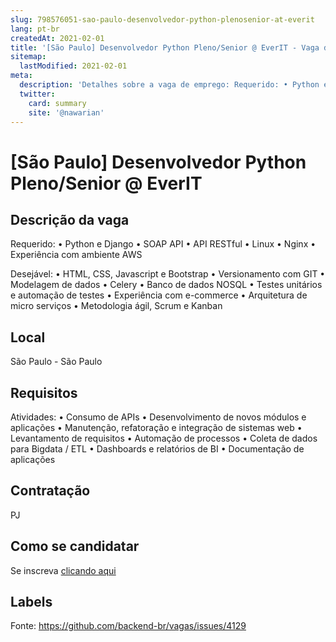```yaml
---
slug: 798576051-sao-paulo-desenvolvedor-python-plenosenior-at-everit
lang: pt-br
createdAt: 2021-02-01
title: '[São Paulo] Desenvolvedor Python Pleno/Senior @ EverIT - Vaga de Emprego'
sitemap:
  lastModified: 2021-02-01
meta:
  description: 'Detalhes sobre a vaga de emprego: Requerido: • Python e Django • SOAP API • API RESTful • Linux • Nginx • Experiência com ambiente AWS Desejável: • HTML, CSS, Javascript e Bootstrap • Versionamento com GIT • Modelagem de dados • Celery • Banco de dados NOSQL • Testes unitários e automação de testes • Experiência com e-commerce • Arquitetura de micro serviços • Metodologia ágil, Scrum e Kanban'
  twitter:
    card: summary
    site: '@nawarian'
---
```


# [São Paulo] Desenvolvedor Python Pleno/Senior @ EverIT

## Descrição da vaga

Requerido:
• Python e Django
• SOAP API
• API RESTful
• Linux
• Nginx
• Experiência com ambiente AWS

Desejável:
• HTML, CSS, Javascript e Bootstrap
• Versionamento com GIT
• Modelagem de dados
• Celery
• Banco de dados NOSQL
• Testes unitários e automação de testes
• Experiência com e-commerce
• Arquitetura de micro serviços
• Metodologia ágil, Scrum e Kanban

## Local

São Paulo - São Paulo

## Requisitos

Atividades:
• Consumo de APIs
• Desenvolvimento de novos módulos e aplicações
• Manutenção, refatoração e integração de sistemas web
• Levantamento de requisitos
• Automação de processos
• Coleta de dados para Bigdata / ETL
• Dashboards e relatórios de BI
• Documentação de aplicações

## Contratação

PJ

## Como se candidatar

Se inscreva [clicando aqui](https://www.pyjobs.com.br/job/2040)

## Labels



Fonte: https://github.com/backend-br/vagas/issues/4129